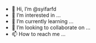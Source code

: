 - 👋 Hi, I’m @syifarfd
- 👀 I’m interested in ...
- 🌱 I’m currently learning ...
- 💞️ I’m looking to collaborate on ...
- 📫 How to reach me ...

<!---
syifarfd/syifarfd is a ✨ special ✨ repository because its `README.md` (this file) appears on your GitHub profile.
You can click the Preview link to take a look at your changes.
--->
